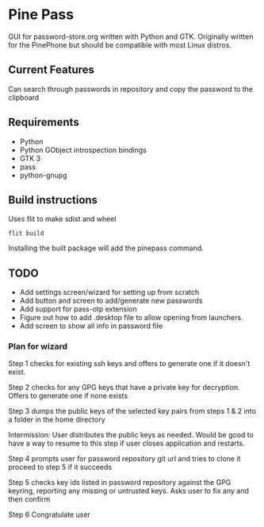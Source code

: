 # Pine Pass

GUI for password-store.org written with Python and GTK.
Originally written for the PinePhone but should be compatible
with most Linux distros.

## Current Features

Can search through passwords in repository and copy the password to the clipboard

## Requirements

* Python
* Python GObject introspection bindings
* GTK 3
* pass
* python-gnupg

## Build instructions

Uses flit to make sdist and wheel

```
flit build

```

Installing the built package will add the pinepass command.

## TODO
* Add settings screen/wizard for setting up from scratch
* Add button and screen to add/generate new passwords
* Add support for pass-otp extension
* Figure out how to add .desktop file to allow opening from launchers.
* Add screen to show all info in password file

### Plan for wizard
Step 1 checks for existing ssh keys and offers to generate one if
it doesn't exist.

Step 2 checks for any GPG keys that have a private key for decryption.
Offers to generate one if none exists

Step 3 dumps the public keys of the selected key pairs from steps 1 & 2
into a folder in the home directory

Intermission: User distributes the public keys as needed. Would be good to have a way
to resume to this step if user closes application and restarts.

Step 4 prompts user for password repository git url and tries to clone it
proceed to step 5 if it succeeds

Step 5 checks key ids listed in password repository against the GPG keyring,
reporting any missing or untrusted keys. Asks user to fix any and then confirm

Step 6 Congratulate user